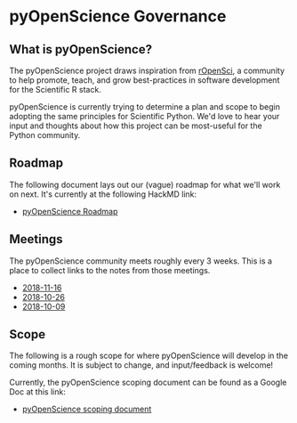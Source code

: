 # pyOpenScience Governance

## What is pyOpenScience?

The pyOpenScience project draws inspiration from [rOpenSci](https://ropensci.org/), a
community to help promote, teach, and grow best-practices in software development for the
Scientific R stack.

pyOpenScience is currently trying to determine a plan and scope to begin adopting the same
principles for Scientific Python. We'd love to hear your input and thoughts about how this
project can be most-useful for the Python community.

## Roadmap

The following document lays out our (vague) roadmap for what we'll work on next. It's currently
at the following HackMD link:

* [pyOpenScience Roadmap](https://hackmd.io/oXbNwO0UTkKZWjaf6PRPHw?both)

## Meetings

The pyOpenScience community meets roughly every 3 weeks. This is a place to collect
links to the notes from those meetings.

* [2018-11-16](https://hackmd.io/mpaocsIZSbSBO_31iIbEdg#)
* [2018-10-26](https://hackmd.io/NrTiwrktQ0WsWQp8lBJpcg)
* [2018-10-09](https://hackmd.io/3CwpAEFRRbGJ1CuS3B2R7g)


## Scope

The following is a rough scope for where pyOpenScience will develop in the coming months.
It is subject to change, and input/feedback is welcome!

Currently, the pyOpenScience scoping document can be found as a Google Doc at this link:

* [pyOpenScience scoping document](https://docs.google.com/document/d/10SRfCMSk85uqVhShyOspngJ9wx3C38k1XmhblpQrt5M/edit#)

